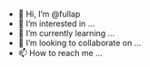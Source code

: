 - 👋 Hi, I’m @fullap
- 👀 I’m interested in ...
- 🌱 I’m currently learning ...
- 💞️ I’m looking to collaborate on ...
- 📫 How to reach me ...

<!---
fullap/fullap is a ✨ special ✨ repository because its `README.md` (this file) appears on your GitHub profile.
You can click the Preview link to take a look at your changes.
--->
